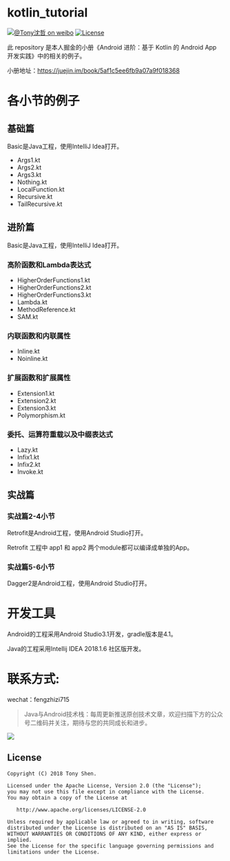 # kotlin_tutorial

[![@Tony沈哲 on weibo](https://img.shields.io/badge/weibo-%40Tony%E6%B2%88%E5%93%B2-blue.svg)](http://www.weibo.com/fengzhizi715)
[![License](https://img.shields.io/badge/license-Apache%202-lightgrey.svg)](https://www.apache.org/licenses/LICENSE-2.0.html)

此 repository 是本人掘金的小册《Android 进阶：基于 Kotlin 的 Android App 开发实践》中的相关的例子。

小册地址：https://juejin.im/book/5af1c5ee6fb9a07a9f018368

# 各小节的例子

## 基础篇
Basic是Java工程，使用IntelliJ Idea打开。

* Args1.kt
* Args2.kt
* Args3.kt
* Nothing.kt
* LocalFunction.kt
* Recursive.kt
* TailRecursive.kt

## 进阶篇
Basic是Java工程，使用IntelliJ Idea打开。

### 高阶函数和Lambda表达式

* HigherOrderFunctions1.kt
* HigherOrderFunctions2.kt
* HigherOrderFunctions3.kt
* Lambda.kt
* MethodReference.kt
* SAM.kt

### 内联函数和内联属性

* Inline.kt
* Noinline.kt

### 扩展函数和扩展属性

* Extension1.kt
* Extension2.kt
* Extension3.kt
* Polymorphism.kt

### 委托、运算符重载以及中缀表达式

* Lazy.kt
* Infix1.kt
* Infix2.kt
* Invoke.kt

## 实战篇

### 实战篇2-4小节
Retrofit是Android工程，使用Android Studio打开。

Retrofit 工程中 app1 和 app2 两个module都可以编译成单独的App。

### 实战篇5-6小节
Dagger2是Android工程，使用Android Studio打开。

# 开发工具

Android的工程采用Android Studio3.1开发，gradle版本是4.1。

Java的工程采用Intellij IDEA 2018.1.6 社区版开发。


# 联系方式:
wechat：fengzhizi715

> Java与Android技术栈：每周更新推送原创技术文章，欢迎扫描下方的公众号二维码并关注，期待与您的共同成长和进步。

![](https://user-gold-cdn.xitu.io/2018/7/24/164cc729c7c69ac1?w=344&h=344&f=jpeg&s=9082)


License
-------

    Copyright (C) 2018 Tony Shen.

    Licensed under the Apache License, Version 2.0 (the "License");
    you may not use this file except in compliance with the License.
    You may obtain a copy of the License at

       http://www.apache.org/licenses/LICENSE-2.0

    Unless required by applicable law or agreed to in writing, software
    distributed under the License is distributed on an "AS IS" BASIS,
    WITHOUT WARRANTIES OR CONDITIONS OF ANY KIND, either express or implied.
    See the License for the specific language governing permissions and
    limitations under the License.
